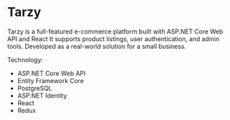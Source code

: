 # Tarzy

Tarzy is a full-featured e-commerce platform built with ASP.NET Core Web API and React It supports product listings, user authentication, and admin tools. Developed as a real-world solution for a small business.

Technology:

- ASP.NET Core Web API
- Entity Framework Core
- PostgreSQL
- ASP.NET Identity
- React
- Redux
